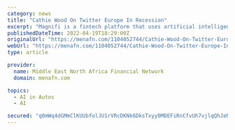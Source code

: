 ```yaml
---
category: news
title: "Cathie Wood On Twitter Europe In Recession"
excerpt: "Magnifi is a fintech platform that uses artificial intelligence so individuals and advisors can instantly search stocks, ETFs, mutual funds and model portfolios and trade based on their preferences."
publishedDateTime: 2022-04-19T18:29:00Z
originalUrl: "https://menafn.com/1104052744/Cathie-Wood-On-Twitter-Europe-In-Recession&source=22"
webUrl: "https://menafn.com/1104052744/Cathie-Wood-On-Twitter-Europe-In-Recession&source=22"
type: article

provider:
  name: Middle East North Africa Financial Network
  domain: menafn.com

topics:
  - AI in Autos
  - AI

secured: "q0mWq4dGMmClKUUbfolJU1rVRcDKNk6DksTxyy0MDEFiRnCfvUh7vjlqQhJeNk6NTnjzC9P2U1HinKP/2HHG7rxErvi3QjPka0L1ykqVctBfzjtNyN56LgwfC6LGVpem3jKI6k9k4Xtyz6PsWAdRbdt7M3S4ks+JvdkHI1nR5fICySaVAPliiSXcJ4lgIRa8Rq6Bs7i+sA6rawmfuTqxg3Rp7zrNhG8WMkmanG3NwzC53s+qkc1wN8aj6uVyx4nRsYRqVp9nTj1kaICrkWde6oXZVi0Qg3dgM/dFFeq16BQMV4ioNA44+rG1ZUsvstzET3TKNP6haMENvqcCjkWPBFR7gCy20yNbtEG9xUBv4Y4=;gx7ftmq0d6hQ49dwp4wFEA=="
---
```



